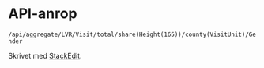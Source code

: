 # API-anrop

<code>/api/aggregate/LVR/Visit/total/share(Height(165))/county(VisitUnit)/Gender</code>
<div id="dump"></div>
<script>visualize(&quot;https://stratum.registercentrum.se/api/aggregate/LVR/Visit/total/count/county(VisitUnit)/VisitUnit?apikey=bK3H9bwaG4o=&quot;);</script>

Skrivet med [<i class="icon-provider-stackedit"></i> StackEdit](https://stackedit.io/).
